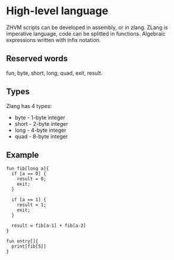 High-level language
===================

ZHVM scripts can be developed in assembly, or in zlang. ZLang is imperative 
language, code can be splitted in functions. Algebraic expressions written with
infix notation.

Reserved words
--------------

fun, byte, short, long, quad, exit, result.

Types
-----

Zlang has 4 types:

* byte - 1-byte integer
* short - 2-byte integer
* long - 4-byte integer
* quad - 8-byte integer

Example
-------

```
fun fib[long a]{
  if [a == 0] {
    result = 0;
    exit;
  }
  
  if [a == 1] {
    result = 1;
    exit;
  }
  
  result = fib[a-1] + fib[a-2]
}

fun entry[]{
  print[fib[5]]
}

```
